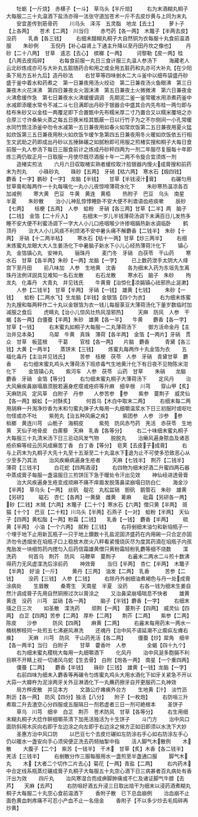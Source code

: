 <!-- { "loadSidebar": true } -->
　　牡蛎【一斤烧】　赤椹子【一斗】　草乌头【半斤焙】
　　右为末酒糊丸桐子大每服二三十丸温酒下盐汤亦得一法张守道加苍术一斤不去皮炒黄与上同为末丸
　　安宜差传到筋骨药
　　川乌头　泽泻　五灵脂　地龙【去土】
　　萝卜子【上各两】　　苍术【二两】　川当归
　　赤芍药【各一两】　木鼈子【半两去皮】没药
　　乳香【各三钱】
　　右细末醋糊丸桐子大自然铜为衣每服十丸食前温酒服
　　朱砂例
　　玉倪丹【补心益肾上下通主升降以至丹田丹坎之像也】
　　丹砂【二十八两】　甘草　逺志【去心】　槟榔【一两】
　　诃黎勒【皮一两】桂【八两去皮捣碎】
　　右每食前服一丸日三食计服三丸温人参汤下
　　海藏老人云北砂炼成亦可与大补丸五脏随药合和用之或全用五脏药和丸亦可大补丸【在少阳条下局方五补九后】造丹砂法
　　右甘草等四味剉水二大斗釜中以细布袋盛丹砂盛于釜中着水和药煮之　第一日兼夜用汤火绞动　第二日兼夜汤火鱼眼沸　第三日兼夜木火花沫沸　第四日兼夜炎火涸沫沸　第五日兼夜土火微微沸　第六日兼夜金火沸愈缓作急　第七日兼夜水火沸缓缓调调　先期泥二釜一釜常暖水用添煮药釜中水减即添暖水常令不减二斗七日满即出丹砂于银器合中盛其合内先布桂一两匀即与桂布朱砂又以金桂一两覆足即下合置甑中先布糯米厚二寸乃置合又以糯米覆培之亦合厚三寸许桑柴火蒸之每五日换米桂其甑蔽一日以行竹子为之不尔侧间一小孔常暖水同竹筒注添釜中勿令水减第一五日兼夜用如春火如常炊饭第二五日兼夜用夏火猛如炊饭第三五日兼夜用秋火如炊饭乍缓乍急第四五日兼夜用冬火暖如炊饭依五行相生文武助之药即成出丹砂以五捶鉢碾之如腻粉即可用服之煎楮实搜和桐子大每日食前服一丸人参汤下每日三服食前计之炼成丹砂秤四两为一剂二年服尽复服每十年即炼三两仍取正月一日取服一月使尽既尽酒服十年一二两不令旋合宜须炼一剂
　　造楮实煎法
　　六月六日収取楮实熟者缓绞取汁拾银器内慢火成膏搜和前药末为剂丸
　　小硃砂丸
　　硃砂【五两】　牙硝【枯六两】　寒水石【煅四钱】　麝香【一字】鹏砂【一字】　龙脑【半钱】　　甘草【半钱浸汁膏】
　　右碾匀用甘草膏和每两作一十丸每噙化一丸小儿夜惊啼薄荷水化下
　　朱砂寒热温凉各百加减例
　　寒大黄　巴豆　牛黄　黄连　黄栢
　　热附子　巴豆　乌头　南星　半夏
　　朱砂散
　　治小儿神乱惊悸睡卧不安大便不利谵语齿疮痰嗽
　　辰砂【七两】　　桔梗【五两】　人参　蛤粉　牙硝【各三两】甘草【二半】两　脑子【二钱】　金箔【二十斤入】
　　右细末一岁儿半钱薄荷汤调下未满百日儿发热多睡不安大便不利蜜汤调下一字大人小儿口疮咽喉少许掺咽膈热新水调临卧
　　鹤顶丹
　　治大人小儿风痰不利烦渇不安中暑头痛不解麝香【二钱半】　朱砂【十两】　牙硝【十二两半枯】
　　寒水石【枯十一两】甘草【炒三两半】
　　右细末炼蜜丸龙眼大大人生姜汤化下中暑脑子新水下小儿心经热薄荷汁化下
　　镇心丸　金箔镇心丸　安神丸
　　骊珠丹
　　麦门冬　牙硝　白茯苓　干山药
　　寒水石　甘草【各半两】朱砂【一两】龙脑【一字】
　　已上数药泄手太阴大人绛宫下至丹田
　　前八味加　人参　生地黄　沈香
　　各为细末入药为东垣先生离珠丹法例详説具见难知一名石龙散
　　右石龙散
　　寒水石　脑子　朱砂
　　拘龙丸　化毒丹　大青丸　并见钱氏
　　牛黄膏【治惊化凉膈镇心祛邪热止涎漱】
　　人参【二钱半】　甘草【半两】　牙硝【一钱】　雄黄【七钱】
　　朱砂【一钱】　　蛤粉【二两水飞】生龙脑【半钱】金银箔【四个为衣】
　　右为细末炼蜜为丸搜和每两秤作二十丸以金银箔为衣一钱儿每服菉豆大薄荷汤化下量岁数临时加减服之食后
　　虎睛丸【治小儿惊风壮热风湿邪热】
　　天麻　防风　人参　干蝎【各一两】白僵蚕【半两】朱砂　雄黄【各一半】　　牛黄　　麝香【各一字】甘草【一钱】
　　右末蜜丸如桐子大每服一二丸薄荷汤下
　　御方活命金丹【主治并见本条】
　　乌犀　牛黄　真珠　薄荷【各半两】　金箔【一两片】牙硝　贯众　甘草　板蓝根　　干葛
　　官桂【各一两】　　片脑　麝香　　　青黛【各三钱】大黄【一两半】　　蒸饼末【三钱】
　　炼蜜丸每两作十丸金箔为衣
　　五福化毒丹【主治并见钱氏】
　　苦参　桔梗　茯苓　人参　牙硝　青黛甘草　麝香
　　右匀细末蜜丸鸡头大薄荷汤下班疹毒气生地黄汁化下有日夜不见物陈米泔化下
　　金箔镇心丸
　　紫河车　人参　茯苓　山药　甘草
　　朱硝　　龙脑　麝香　牙硝　金箔【等分】
　　右匀细末蜜丸桐子大薄荷汤下
　　定风丹
　　治大风癞疾鼻崩塌眉须脱若遍身疙瘩或疮疥等升麻　细辛根　川芎　　穿山甲【炙】天麻防风　定风草　白附子　丹参　　人参苦参　参　　紫参　蔓荆子　威灵仙【各一两】蜈蚣【一对酥炙】　　　何首乌【木白中取末二两】
　　右细末每二两用胡麻一升淘净炒香为末和匀蜜丸弹子大每用一丸细嚼温浆水下日三初服时或呕吐勿怪或亦不吐
　　紫苑丸【治五种风癞之疾】
　　紫团参　人参　沙参　参　梹榔　黄连川芎　山栀子　海桐皮　　　紫苑　防风赤芍药　羌活　赤茯苓　生地黄　天仙子地骨皮　白蒺藜　天麻　乳香【各等分】
　　右二十味细末蜜丸桐子大每服三十丸清米汤下日三忌动风发气物
　　脱脱丸
　　治癞风遍身脓血及诸恶疮疥癣等经云厉风成癞苦丁香　白丁香【等分】　皂荚【去皮子成膏】
　　右与上药末为丸桐子大先十丸至十五渐至二十丸温水下退为止不可使多恐致恶心从少至多乃其法
　　治风疾癞病遍身生疮者
　　天麻【七钱半】　荆芥【二钱半】　薄荷【三钱半】
　　白花蛇【四两酒浸】
　　右四物为细末好酒二升蜜四两石器中蒸成膏子每服一盏温服日三煎饼压下急于暧处令汗出见效
　　神仙经进透骨膏
　　治大风疾遍身生疮变成顽麻不痛不痒眉发脱落鼻梁崩塌日防白仁
　　海金沙【半两】　草乌头【一两】　丝矾　靛花　丸松盆硝　胆矾　鹅管石　朱砂　雄黄【另研】
　　磁石　杏仁【各两】一黄蘖　雌黄　萆麻
　　砒霜【另研各一两】　　砂【二钱】木贼【六两】木鼈子【二十个】寒水石【六两】僧只黄【半两】　斑猫【十个】　巴豆【二十粒】川乌头【半两】石燕子【一对】　蛤粉【半两】　天仙子【四两】黄松脂【一两】粉霜【二钱】　　乳香【一钱】　麝香【半两】
　　硫黄【半两】　小油【一个六两】　腻粉【三钱】
　　右将剉细末油匀和新垍瓶子一个埋于地下止用新瓦瓶子一只于地上鑚数十孔盐泥固济盛药在内用碗一只合定亦固济勿令透烟坐在垍瓶子口上稳放木炭火八秤看紧慢烧灰尽为度其药滴在垍瓶子内孩鬼胎发一块细剪药内搅匀入后药信霜雄黄僧只黄粉霜轻粉乳麝等细不烧数
　　渫洗药
　　何首乌　荆芥　防风　马鞭草　蔓荆子
　　右麄末二两水二斗煎十数沸得药力无风虚渫洗后涂前药
　　神效膏
　　当归【半两】　杏仁【半两】　木鼈子【半两】　好油【一斤】
　　黄丹【三两】　油发【二两】　乳香　　　苦参【二钱】
　　没药【三钱】　人参【二钱】
　　右除丹外剉细油煮褐色与丹一处成膏涂病处
　　生眉散
　　桑寄生　天南星　半夏　没药
　　右各一钱为细末生姜自然汁调成膏子先用自然铜擦过次以膏涂之
　　又治鼻梁崩塌喘息不快者
　　雄黄　黄连　没药　川芎　盆硝【各一两】
　　脑子【半钱】麝香【一字】
　　右细末搐之日三次
　　如圣散　渫洗药
　　顽荆【一两】　蔓荆子【四两】　威灵仙【四两】　白芷【四两】苦参【二两】　厚朴【二两】　　荆芥【二两】　　紫参【二两】陈皮　　沙参　　　防风【四两】　　麻黄【二两】
　　右麄末每用药末一两水一桶桃栁枝同一处煎五七沸避风淋洗
　　还魂丹【治中风不语延潮不止瘈疭左瘫右痪】
　　天麻　川芎　防风　干山药羌活【各二两】
　　僵蚕【炒】犀角　细辛【各一两半】当归　白附子
　　甘草　藿香叶　人参　　　　全蝎【四十九个】
　　右为细末蜜丸稷桃大每用一丸细嚼酒下
　　化风丹
　　治中风涎多胞膈不利目瞑不开睛上视一切诸风乌蛇【生去骨】　白附【炮各一两】　南星【一个重四两】
　　僵蚕【二两】　　麝香【半钱】　　硃砂【三钱】　雄黄【一钱】龙脑【一字】
　　右前四味为细末入麝香等再碾令匀炼蜜丸鸡头大用水酒化下如牙关紧急不开以大蒜一大瓣杵为泥涂两牙关外豆淋酒化下一丸蘸药擦牙自开更服药二丸神效
　　局方桦皮散　并见本方
　　文潞公疗瘫痪外台方
　　生地黄【汁】　淡竹沥　荆沥【各一两】　防风【四分】独活【八分】　　附子【一枚炮】
　　右防咀三升煮取二升去渣空心分四服或五服隔日一剂若虚者三日一剂可絶根本
　　圣饼子
　　草乌　川芎　细辛　白芷　荆芥　苍术防风　甘草【各等分】
　　右生用细末糊丸桐子大捻作餠细嚼茶清下加羌活独活为十生饼子
　　斗门方
　　治中风口面防斜用木灰向右即于左边涂之向左即于右边涂之候方正如旧即须以水洗下大妙
　　圣惠方治中风口防
　　以巴豆七个去皮烂碾如左防涂右手心如右防涂左手心仍以暖水一盏安向手心须臾便正洗去药频抽掣中指
　　活人脚气木散例
　　木散
　　大腹子【二个】　紫苏【一钱半】　干木　甘草【炙】木香【各二钱半】　羌活【三钱半】
　　右剉散分作三服每服用水一盏煎至半盏通口服
　　脚气木丸
　　木【大者二个切作二片去心】菊花【一两】青盐【二两】
　　右内药木中合定线系瓶蒸烂碾成膏子丸桐子大每服五十丸空心酒下日三病甚者百丸病处有香汗出为效
　　四斤丸
　　治风寒湿合而成痹脚肿痛或不仁及诸证脚气牛膝【去芦】　　天麻【去芦】
　　右防咀好酒五升浸三日取出焙干为细末以浸药酒煮糊丸桐子大每服二十丸空心食前温酒下
　　香附子散　已下总血崩例
　　治血崩不止面色黄血刺疼痛不可忍小产血不止一名倍金
　　香附子【不以多少炒去毛捣碎再炒黄】
